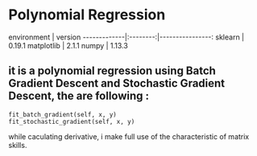 # Polynomial Regression


environment | version
-------------|:--------:|----------------:
sklearn | 0.19.1
matplotlib | 2.1.1
numpy | 1.13.3


## it is a polynomial regression using Batch Gradient Descent and Stochastic Gradient Descent, the are following :

```
fit_batch_gradient(self, x, y)
fit_stochastic_gradient(self, x, y)
```
while caculating derivative, i make full use of the characteristic of matrix skills.
